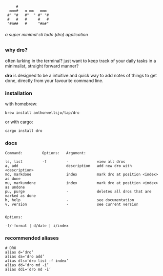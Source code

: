 ```
     #
  mmm#   m mm   mmm
 #" "#   #"  " #" "#
 #   #   #     #   #
 "#m##   #     "#m#"
```
###### a super minimal cli todo (dro) application



### why dro?
often lurking in the terminal? just want to keep track of your daily tasks in a minimalist, straight forward manner?

**dro** is designed to be a intuitive and quick way to add notes of things to get done, directly from your favourite command line.


### installation
with homebrew:
```
brew install anthonwellsjo/tap/dro
```

or with cargo:
```
cargo install dro
```

### docs
```
Command:         Options:   Argument:
                 
ls, list         -f         -             view all dros
a, add                      description   add new dro with <description>
md, markdone                index         mark dro at position <index> as done
mu, markundone              index         mark dro at position <index> as undone
pu, purge                   -             deletes all dros that are marked as done
h, help                     -             see documentation
v, version                  -             see current version


Options:

-f/-format | d/date | i/index
```

### recommended aliases
```
# DRO
alias d=‘dro’
alias da=‘dro add’
alias dls=‘dro list -f index’
alias dd=‘dro md -i’
alias ddi=‘dro md -i’
```
